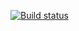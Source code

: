 [![Build status](https://ci.appveyor.com/api/projects/status/dtt5gfflxh0vvjk7?svg=true)](https://ci.appveyor.com/project/VorobevDenis95/ajs-map)
